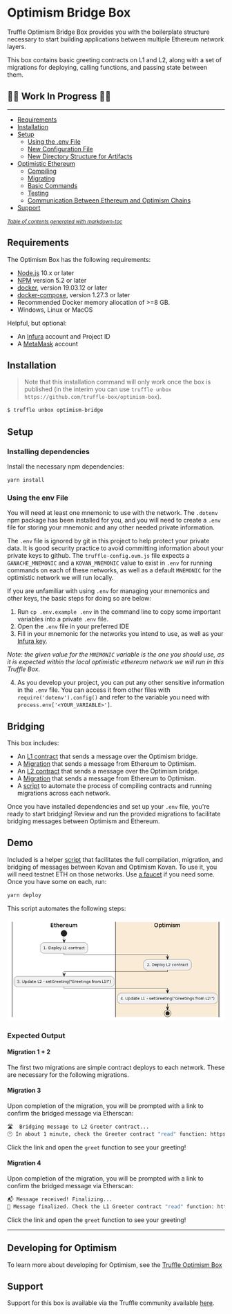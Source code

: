 # Optimism Bridge Box

Truffle Optimism Bridge Box provides you with the boilerplate structure necessary to start building applications between multiple Ethereum network layers.

This box contains basic greeting contracts on L1 and L2, along with a set of migrations for deploying, calling functions, and passing state between them.

## 🚨🚨 Work In Progress 🚨🚨

---

- [Requirements](#requirements)
- [Installation](#installation)
- [Setup](#setup)
  - [Using the .env File](#using-the-env-file)
  - [New Configuration File](#new-configuration-file)
  - [New Directory Structure for Artifacts](#new-directory-structure-for-artifacts)
- [Optimistic Ethereum](#optimistic-ethereum)
  - [Compiling](#compiling)
  - [Migrating](#migrating)
  - [Basic Commands](#basic-commands)
  - [Testing](#testing)
  - [Communication Between Ethereum and Optimism Chains](#communication-between-ethereum-and-optimism-chains)
- [Support](#support)

<small><i><a href='http://ecotrust-canada.github.io/markdown-toc/'>Table of contents generated with markdown-toc</a></i></small>

## Requirements

The Optimism Box has the following requirements:

- [Node.js](https://nodejs.org/) 10.x or later
- [NPM](https://docs.npmjs.com/cli/) version 5.2 or later
- [docker](https://docs.docker.com/get-docker/), version 19.03.12 or later
- [docker-compose](https://docs.docker.com/compose/install/), version 1.27.3 or later
- Recommended Docker memory allocation of >=8 GB.
- Windows, Linux or MacOS

Helpful, but optional:

- An [Infura](https://infura.io/) account and Project ID
- A [MetaMask](https://metamask.io/) account

## Installation

> Note that this installation command will only work once the box is published (in the interim you can use `truffle unbox https://github.com/truffle-box/optimism-box`).

```bash
$ truffle unbox optimism-bridge
```

## Setup

### Installing dependencies

Install the necessary npm dependencies:

```bash
yarn install
```

### Using the env File

You will need at least one mnemonic to use with the network. The `.dotenv` npm package has been installed for you, and you will need to create a `.env` file for storing your mnemonic and any other needed private information.

The `.env` file is ignored by git in this project to help protect your private data. It is good security practice to avoid committing information about your private keys to github. The `truffle-config.ovm.js` file expects a `GANACHE_MNEMONIC` and a `KOVAN_MNEMONIC` value to exist in `.env` for running commands on each of these networks, as well as a default `MNEMONIC` for the optimistic network we will run locally.

If you are unfamiliar with using `.env` for managing your mnemonics and other keys, the basic steps for doing so are below:

1. Run `cp .env.example .env` in the command line to copy some important variables into a private `.env` file.
2. Open the `.env` file in your preferred IDE
3. Fill in your mnemonic for the networks you intend to use, as well as your [Infura key](https://blog.infura.io/getting-started-with-infura-28e41844cc89/).

_Note: the given value for the `MNEMONIC` variable is the one you should use, as it is expected within the local optimistic ethereum network we will run in this Truffle Box._

4. As you develop your project, you can put any other sensitive information in the `.env` file. You can access it from other files with `require('dotenv').config()` and refer to the variable you need with `process.env['<YOUR_VARIABLE>']`.

## Bridging

This box includes:

- An [L1 contract](/contracts/ethereum/GreeterL1.sol) that sends a message over the Optimism bridge.
- A [Migration](/migrations/3_set_L2_greeting.js) that sends a message from Ethereum to Optimism.
- An [L2 contract](/contracts/optimism/GreeterL2.sol) that sends a message over the Optimism bridge.
- A [Migration](/migrations/4_set_L1_greeting.js) that sends a message from Ethereum to Optimism.
- A [script](/scripts/deploy.mjs) to automate the process of compiling contracts and running migrations across each network.

Once you have installed dependencies and set up your `.env` file, you're ready to start bridging! Review and run the provided migrations to facilitate bridging messages between Optimism and Ethereum.

## Demo

Included is a helper [script](/scripts/deploy.mjs) that facilitates the full compilation, migration, and bridging of messages between Kovan and Optimism Kovan. To use it, you will need testnet ETH on those networks. Use [a faucet](https://community.optimism.io/docs/useful-tools/faucets/) if you need some. Once you have some on each, run:

```bash
yarn deploy
```

This script automates the following steps:

![Migration steps](./optimism-bridge-box.png)

### Expected Output

#### Migration 1 + 2

The first two migrations are simple contract deploys to each network. These are necessary for the following migrations.

#### Migration 3

Upon completion of the migration, you will be prompted with a link to confirm the bridged message via Etherscan:

```bash
🛣️  Bridging message to L2 Greeter contract...
🕐 In about 1 minute, check the Greeter contract "read" function: https://kovan-optimistic.etherscan.io/address/0xD4c204223d6F1Dfad0b7a0b05BB0bCaB6665e0c9#readContract
```

Click the link and open the `greet` function to see your greeting!

#### Migration 4

Upon completion of the migration, you will be prompted with a link to confirm the bridged message via Etherscan:

```bash
📬 Message received! Finalizing...
🎉 Message finalized. Check the L1 Greeter contract "read" function: https://kovan.etherscan.io/address/0x11fB328D5Bd8E27917535b6d40b881d35BC39Be0#readContract
```

Click the link and open the `greet` function to see your greeting!

---

## Developing for Optimism

To learn more about developing for Optimism, see the [Truffle Optimism Box](https://github.com/truffle-box/optimism-box/)

## Support

Support for this box is available via the Truffle community available [here](https://www.trufflesuite.com/community).
